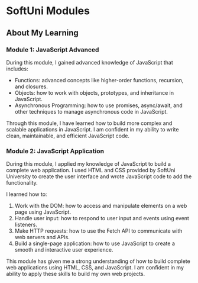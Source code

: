 # SoftUni Modules

## About My Learning

### Module 1: JavaScript Advanced

During this module, I gained advanced knowledge of JavaScript that includes:

- Functions: advanced concepts like higher-order functions, recursion, and closures.
- Objects: how to work with objects, prototypes, and inheritance in JavaScript.
- Asynchronous Programming: how to use promises, async/await, and other techniques to manage asynchronous code in JavaScript.

Through this module, I have learned how to build more complex and scalable applications in JavaScript. I am confident in my ability to write clean, maintainable, and efficient JavaScript code.

### Module 2: JavaScript Application

During this module, I applied my knowledge of JavaScript to build a complete web application. I used HTML and CSS provided by SoftUni University to create the user interface and wrote JavaScript code to add the functionality.

I learned how to:

1. Work with the DOM: how to access and manipulate elements on a web page using JavaScript.
2. Handle user input: how to respond to user input and events using event listeners.
3. Make HTTP requests: how to use the Fetch API to communicate with web servers and APIs.
4. Build a single-page application: how to use JavaScript to create a smooth and interactive user experience.

This module has given me a strong understanding of how to build complete web applications using HTML, CSS, and JavaScript. I am confident in my ability to apply these skills to build my own web projects.
